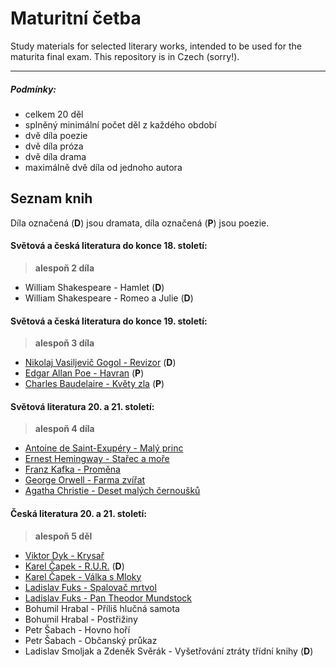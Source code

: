 # Maturitní četba
Study materials for selected literary works, intended to be used for the maturita final exam. This repository is in Czech (sorry!).

---
##### Podmínky:
- celkem 20 děl
- splněný minimální počet děl z každého období
- dvě díla poezie
- dvě díla próza
- dvě díla drama
- maximálně dvě díla od jednoho autora
## Seznam knih
Díla označená (**D**) jsou dramata, díla označená (**P**) jsou poezie.
#### Světová a česká literatura do konce 18. století:
> **alespoň 2 díla**
- William Shakespeare - Hamlet (**D**)
- William Shakespeare - Romeo a Julie (**D**)
#### Světová a česká literatura do konce 19. století:
> **alespoň 3 díla**
- [Nikolaj Vasiljevič Gogol - Revizor](Knihy/Nikolaj%20Vasiljevič%20Gogol%20-%20Revizor.md) (**D**)
- [Edgar Allan Poe - Havran](Knihy/Edgar%20Allan%20Poe%20-%20Havran.md) (**P**)
- [Charles Baudelaire - Květy zla](Knihy/Charles%20Baudelaire%20-%20Květy%20zla.md) (**P**)
#### Světová literatura 20. a 21. století:
> **alespoň 4 díla**
- [Antoine de Saint-Exupéry - Malý princ](Knihy/Antoine%20de%20Saint-Exupéry%20-%20Malý%20princ.md)
- [Ernest Hemingway - Stařec a moře](Knihy/Ernest%20Hemingway%20-%20Stařec%20a%20moře.md)
- [Franz Kafka - Proměna](Knihy/Franz%20Kafka%20-%20Proměna.md)
- [George Orwell - Farma zvířat](Knihy/George%20Orwell%20-%20Farma%20zvířat.md)
- [Agatha Christie - Deset malých černoušků](Knihy/Agatha%20Christie%20-%20Deset%20malých%20černoušků.md)
#### Česká literatura 20. a 21. století:
> **alespoň 5 děl**
- [Viktor Dyk - Krysař](Knihy/Viktor%20Dyk%20-%20Krysař.md)
- [Karel Čapek - R.U.R.](Knihy/Karel%20Čapek%20-%20R.U.R..md) (**D**)
- [Karel Čapek - Válka s Mloky](Knihy/Karel%20Čapek%20-%20Válka%20s%20Mloky.md)
- [Ladislav Fuks - Spalovač mrtvol](Knihy/Ladislav%20Fuks%20-%20Spalovač%20mrtvol.md)
- [Ladislav Fuks - Pan Theodor Mundstock](Knihy/Ladislav%20Fuks%20-%20Pan%20Theodor%20Mundstock.md)
- Bohumil Hrabal - Příliš hlučná samota
- Bohumil Hrabal - Postřižiny
- Petr Šabach - Hovno hoří
- Petr Šabach - Občanský průkaz
- Ladislav Smoljak a Zdeněk Svěrák - Vyšetřování ztráty třídní knihy (**D**)